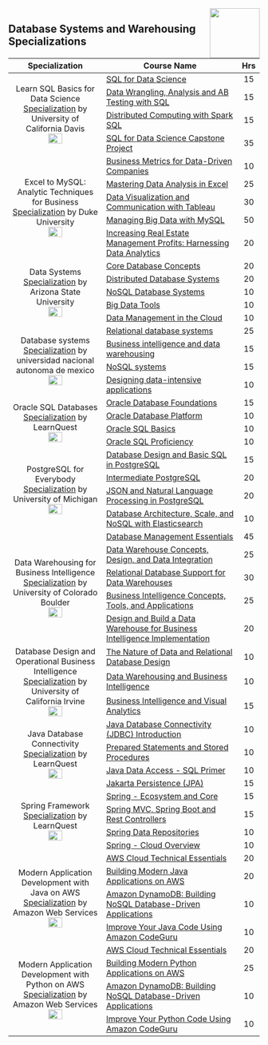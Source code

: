 <img align="right" width="100" src="https://github.com/cs-MohamedAyman/Coursera-Specializations/blob/master/organizations-logos/coursera.jpg">

## Database Systems and Warehousing Specializations

<table>
    <thead>
        <tr>
            <th width="40%">Specialization</th>
            <th width="60%">Course Name</th>
            <th>Hrs</th>
        </tr>
    </thead>
    <tbody>
            <tr>
                <td rowspan=4 align=center>
Learn SQL Basics for Data Science  
<a href="https://www.coursera.org/specializations/learn-sql-basics-data-science">Specialization</a> by University of California Davis<br>
<img src="https://github.com/cs-MohamedAyman/Coursera-Specializations/blob/master/organizations-logos/university%20of%20california%20davis.jpg" width="40%">
                </td>
                <td><a href="https://www.coursera.org/learn/sql-for-data-science">SQL for Data Science</a></td>
                <td align="center">15</td>
            </tr>
            <tr>
                <td><a href="https://www.coursera.org/learn/data-wrangling-analysis-abtesting">Data Wrangling, Analysis and AB Testing with SQL</a></td>
                <td align="center">15</td>
            </tr>
            <tr>
                <td><a href="https://www.coursera.org/learn/spark-sql">Distributed Computing with Spark SQL</a></td>
                <td align="center">15</td>
            </tr>
            <tr>
                <td><a href="https://www.coursera.org/learn/sql-data-science-capstone">SQL for Data Science Capstone Project</a></td>
                <td align="center">35</td>
            </tr>
            <tr>
                <td rowspan=5 align=center>
Excel to MySQL: Analytic Techniques for Business  
<a href="https://www.coursera.org/specializations/excel-mysql">Specialization</a> by Duke University<br>
<img src="https://github.com/cs-MohamedAyman/Coursera-Specializations/blob/master/organizations-logos/duke%20university.jpg" width="40%">
                </td>
                <td><a href="https://www.coursera.org/learn/analytics-business-metrics">Business Metrics for Data-Driven Companies</a></td>
                <td align="center">10</td>
            </tr>
            <tr>
                <td><a href="https://www.coursera.org/learn/analytics-excel">Mastering Data Analysis in Excel</a></td>
                <td align="center">25</td>
            </tr>
            <tr>
                <td><a href="https://www.coursera.org/learn/analytics-tableau">Data Visualization and Communication with Tableau</a></td>
                <td align="center">30</td>
            </tr>
            <tr>
                <td><a href="https://www.coursera.org/learn/analytics-mysql">Managing Big Data with MySQL</a></td>
                <td align="center">50</td>
            </tr>
            <tr>
                <td><a href="https://www.coursera.org/learn/analytics-capstone">Increasing Real Estate Management Profits: Harnessing Data Analytics</a></td>
                <td align="center">20</td>
            </tr>
            <tr>
                <td rowspan=5 align=center>
Data Systems  
<a href="https://www.coursera.org/specializations/data-systems">Specialization</a> by Arizona State University<br>
<img src="https://github.com/cs-MohamedAyman/Coursera-Specializations/blob/master/organizations-logos/arizona%20state%20university.jpg" width="40%">
                </td>
                <td><a href="https://www.coursera.org/learn/core-database">Core Database Concepts</a></td>
                <td align="center">20</td>
            </tr>
            <tr>
                <td><a href="https://www.coursera.org/learn/distributed-database">Distributed Database Systems</a></td>
                <td align="center">20</td>
            </tr>
            <tr>
                <td><a href="https://www.coursera.org/learn/nosql-database-systems">NoSQL Database Systems</a></td>
                <td align="center">10</td>
            </tr>
            <tr>
                <td><a href="https://www.coursera.org/learn/big-data-tools">Big Data Tools</a></td>
                <td align="center">10</td>
            </tr>
            <tr>
                <td><a href="https://www.coursera.org/learn/data-management-cloud">Data Management in the Cloud</a></td>
                <td align="center">10</td>
            </tr>
            <tr>
                <td rowspan=4 align=center>
Database systems  
<a href="https://www.coursera.org/specializations/database-systems">Specialization</a> by universidad nacional autonoma de mexico<br>
<img src="https://github.com/cs-MohamedAyman/Coursera-Specializations/blob/master/organizations-logos/universidad%20nacional%20autonoma%20de%20mexico.jpg" width="40%">
                </td>
                <td><a href="https://www.coursera.org/learn/relational-database">Relational database systems</a></td>
                <td align="center">25</td>
            </tr>
            <tr>
                <td><a href="https://www.coursera.org/learn/business-intelligence-data-warehousing">Business intelligence and data warehousing</a></td>
                <td align="center">15</td>
            </tr>
            <tr>
                <td><a href="https://www.coursera.org/learn/nosql-databases">NoSQL systems</a></td>
                <td align="center">15</td>
            </tr>
            <tr>
                <td><a href="https://www.coursera.org/learn/data-intensive-applications">Designing data-intensive applications</a></td>
                <td align="center">10</td>
            </tr>
            <tr>
                <td rowspan=4 align=center>
Oracle SQL Databases  
<a href="https://www.coursera.org/specializations/oracle-sql-databases">Specialization</a> by LearnQuest<br>
<img src="https://github.com/cs-MohamedAyman/Coursera-Specializations/blob/master/organizations-logos/learnquest.jpg" width="40%">
                </td>
                <td><a href="https://www.coursera.org/learn/introduction-to-oracle-sql">Oracle Database Foundations</a></td>
                <td align="center">15</td>
            </tr>
            <tr>
                <td><a href="https://www.coursera.org/learn/oracle-database-platform">Oracle Database Platform</a></td>
                <td align="center">10</td>
            </tr>
            <tr>
                <td><a href="https://www.coursera.org/learn/oracle-sql-basics">Oracle SQL Basics</a></td>
                <td align="center">10</td>
            </tr>
            <tr>
                <td><a href="https://www.coursera.org/learn/oracle-sql-proficiency">Oracle SQL Proficiency</a></td>
                <td align="center">10</td>
            </tr>
            <tr>
                <td rowspan=4 align=center>
PostgreSQL for Everybody  
<a href="https://www.coursera.org/specializations/postgresql-for-everybody">Specialization</a> by University of Michigan<br>
<img src="https://github.com/cs-MohamedAyman/Coursera-Specializations/blob/master/organizations-logos/university%20of%20michigan.jpg" width="40%">
                </td>
                <td><a href="https://www.coursera.org/learn/database-design-postgresql">Database Design and Basic SQL in PostgreSQL</a></td>
                <td align="center">15</td>
            </tr>
            <tr>
                <td><a href="https://www.coursera.org/learn/intermediate-postgresql">Intermediate PostgreSQL</a></td>
                <td align="center">20</td>
            </tr>
            <tr>
                <td><a href="https://www.coursera.org/learn/json-natural-language-processing-postgresql">JSON and Natural Language Processing in PostgreSQL</a></td>
                <td align="center">20</td>
            </tr>
            <tr>
                <td><a href="https://www.coursera.org/learn/database-architecture-scale-nosql-elasticsearch-postgresql">Database Architecture, Scale, and NoSQL with Elasticsearch</a></td>
                <td align="center">10</td>
            </tr>
            <tr>
                <td rowspan=5 align=center>
Data Warehousing for Business Intelligence  
<a href="https://www.coursera.org/specializations/data-warehousing">Specialization</a> by University of Colorado Boulder<br>
<img src="https://github.com/cs-MohamedAyman/Coursera-Specializations/blob/master/organizations-logos/university%20of%20colorado%20boulder.jpg" width="40%">
                </td>
                <td><a href="https://www.coursera.org/learn/database-management">Database Management Essentials</a></td>
                <td align="center">45</td>
            </tr>
            <tr>
                <td><a href="https://www.coursera.org/learn/dwdesign">Data Warehouse Concepts, Design, and Data Integration</a></td>
                <td align="center">25</td>
            </tr>
            <tr>
                <td><a href="https://www.coursera.org/learn/dwrelational">Relational Database Support for Data Warehouses</a></td>
                <td align="center">30</td>
            </tr>
            <tr>
                <td><a href="https://www.coursera.org/learn/business-intelligence-tools">Business Intelligence Concepts, Tools, and Applications</a></td>
                <td align="center">25</td>
            </tr>
            <tr>
                <td><a href="https://www.coursera.org/learn/data-warehouse-bi-building">Design and Build a Data Warehouse for Business Intelligence Implementation</a></td>
                <td align="center">20</td>
            </tr>
            <tr>
                <td rowspan=3 align=center>
Database Design and Operational Business Intelligence  
<a href="https://www.coursera.org/specializations/data-design-operational-business-intellegence">Specialization</a> by University of California Irvine<br>
<img src="https://github.com/cs-MohamedAyman/Coursera-Specializations/blob/master/organizations-logos/university%20of%20california%20irvine.jpg" width="40%">
                </td>
                <td><a href="https://www.coursera.org/learn/nature-of-data-relational-database-design">The Nature of Data and Relational Database Design</a></td>
                <td align="center">10</td>
            </tr>
            <tr>
                <td><a href="https://www.coursera.org/learn/data-warehousing-business-intelligence">Data Warehousing and Business Intelligence</a></td>
                <td align="center">10</td>
            </tr>
            <tr>
                <td><a href="https://www.coursera.org/learn/business-intelligence-visual-analytics">Business Intelligence and Visual Analytics</a></td>
                <td align="center">15</td>
            </tr>
            <tr>
                <td rowspan=4 align=center>
Java Database Connectivity  
<a href="https://www.coursera.org/specializations/java-database-connectivity">Specialization</a> by LearnQuest<br>
<img src="https://github.com/cs-MohamedAyman/Coursera-Specializations/blob/master/organizations-logos/learnquest.jpg" width="40%">
                </td>
                <td><a href="https://www.coursera.org/learn/java-database-connectivity-introduction">Java Database Connectivity (JDBC) Introduction</a></td>
                <td align="center">10</td>
            </tr>
            <tr>
                <td><a href="https://www.coursera.org/learn/java-database-connectivity-prepared-statements">Prepared Statements and Stored Procedures</a></td>
                <td align="center">10</td>
            </tr>
            <tr>
                <td><a href="https://www.coursera.org/learn/java-database-connectivity-sql-primer">Java Data Access - SQL Primer</a></td>
                <td align="center">10</td>
            </tr>
            <tr>
                <td><a href="https://www.coursera.org/learn/java-database-connectivity-jakarta-persistence">Jakarta Persistence (JPA)</a></td>
                <td align="center">15</td>
            </tr>
            <tr>
                <td rowspan=4 align=center>
Spring Framework  
<a href="https://www.coursera.org/specializations/spring-framework">Specialization</a> by LearnQuest<br>
<img src="https://github.com/cs-MohamedAyman/Coursera-Specializations/blob/master/organizations-logos/learnquest.jpg" width="40%">
                </td>
                <td><a href="https://www.coursera.org/learn/spring-ecosystem-and-core">Spring - Ecosystem and Core</a></td>
                <td align="center">15</td>
            </tr>
            <tr>
                <td><a href="https://www.coursera.org/learn/spring-mvc-rest-controller">Spring MVC, Spring Boot and Rest Controllers</a></td>
                <td align="center">15</td>
            </tr>
            <tr>
                <td><a href="https://www.coursera.org/learn/spring-repositories">Spring Data Repositories</a></td>
                <td align="center">10</td>
            </tr>
            <tr>
                <td><a href="https://www.coursera.org/learn/spring-cloud-overview">Spring - Cloud Overview</a></td>
                <td align="center">10</td>
            </tr>
            <tr>
                <td rowspan=4 align=center>
Modern Application Development with Java on AWS  
<a href="https://www.coursera.org/specializations/aws-java-serverless-development">Specialization</a> by Amazon Web Services<br>
<img src="https://github.com/cs-MohamedAyman/Coursera-Specializations/blob/master/organizations-logos/amazon%20web%20services.jpg" width="40%">
                </td>
                <td><a href="https://www.coursera.org/learn/aws-cloud-technical-essentials">AWS Cloud Technical Essentials</a></td>
                <td align="center">20</td>
            </tr>
            <tr>
                <td><a href="https://www.coursera.org/specializations/aws-java-serverless-development">Building Modern Java Applications on AWS</a></td>
                <td align="center">20</td>
            </tr>
            <tr>
                <td><a href="https://www.coursera.org/learn/dynamodb-nosql-database-driven-apps">Amazon DynamoDB: Building NoSQL Database-Driven Applications</a></td>
                <td align="center">10</td>
            </tr>
            <tr>
                <td><a href="https://www.coursera.org/learn/aws-improve-java-code-amazon-codeguru">Improve Your Java Code Using Amazon CodeGuru</a></td>
                <td align="center">10</td>
            </tr>
            <tr>
                <td rowspan=4 align=center>
Modern Application Development with Python on AWS  
<a href="https://www.coursera.org/specializations/aws-python-serverless-development">Specialization</a> by Amazon Web Services<br>
<img src="https://github.com/cs-MohamedAyman/Coursera-Specializations/blob/master/organizations-logos/amazon%20web%20services.jpg" width="40%">
                </td>
                <td><a href="https://www.coursera.org/learn/aws-cloud-technical-essentials">AWS Cloud Technical Essentials</a></td>
                <td align="center">20</td>
            </tr>
            <tr>
                <td><a href="https://www.coursera.org/learn/building-modern-python-applications-on-aws">Building Modern Python Applications on AWS</a></td>
                <td align="center">25</td>
            </tr>
            <tr>
                <td><a href="https://www.coursera.org/learn/dynamodb-nosql-database-driven-apps">Amazon DynamoDB: Building NoSQL Database-Driven Applications</a></td>
                <td align="center">10</td>
            </tr>
            <tr>
                <td><a href="https://www.coursera.org/learn/aws-improve-python-code-amazon-codeguru">Improve Your Python Code Using Amazon CodeGuru</a></td>
                <td align="center">10</td>
            </tr>
    </tbody>
</table>
